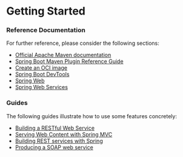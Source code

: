 # Getting Started

### Reference Documentation

For further reference, please consider the following sections:

* [Official Apache Maven documentation](https://maven.apache.org/guides/index.html)
* [Spring Boot Maven Plugin Reference Guide](https://docs.spring.io/spring-boot/docs/2.7.6-SNAPSHOT/maven-plugin/reference/html/)
* [Create an OCI image](https://docs.spring.io/spring-boot/docs/2.7.6-SNAPSHOT/maven-plugin/reference/html/#build-image)
* [Spring Boot DevTools](https://docs.spring.io/spring-boot/docs/2.7.6-SNAPSHOT/reference/htmlsingle/#using.devtools)
* [Spring Web](https://docs.spring.io/spring-boot/docs/2.7.6-SNAPSHOT/reference/htmlsingle/#web)
* [Spring Web Services](https://docs.spring.io/spring-boot/docs/2.7.6-SNAPSHOT/reference/htmlsingle/#io.webservices)

### Guides

The following guides illustrate how to use some features concretely:

* [Building a RESTful Web Service](https://spring.io/guides/gs/rest-service/)
* [Serving Web Content with Spring MVC](https://spring.io/guides/gs/serving-web-content/)
* [Building REST services with Spring](https://spring.io/guides/tutorials/rest/)
* [Producing a SOAP web service](https://spring.io/guides/gs/producing-web-service/)

